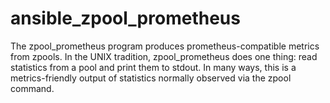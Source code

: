 # ansible_zpool_prometheus
The zpool_prometheus program produces prometheus-compatible metrics from zpools. In the UNIX tradition, zpool_prometheus does one thing: read statistics from a pool and print them to stdout. In many ways, this is a metrics-friendly output of statistics normally observed via the zpool command.
